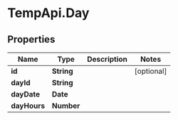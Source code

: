 # TempApi.Day

## Properties

Name | Type | Description | Notes
------------ | ------------- | ------------- | -------------
**id** | **String** |  | [optional] 
**dayId** | **String** |  | 
**dayDate** | **Date** |  | 
**dayHours** | **Number** |  | 


